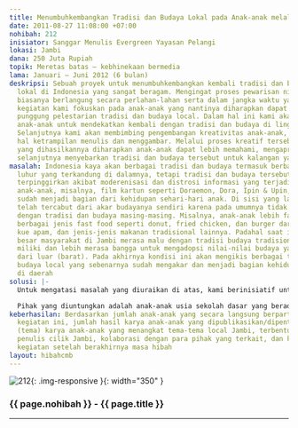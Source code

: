 ```yaml
---
title: Menumbuhkembangkan Tradisi dan Budaya Lokal pada Anak-anak melalui Media Tulisan
date: 2011-08-27 11:08:00 +07:00
nohibah: 212
inisiator: Sanggar Menulis Evergreen Yayasan Pelangi
lokasi: Jambi
dana: 250 Juta Rupiah
topik: Meretas batas – kebhinekaan bermedia
lama: Januari – Juni 2012 (6 bulan)
deskripsi: Sebuah proyek untuk menumbuhkembangkan kembali tradisi dan budaya masyarakat
  lokal di Indonesia yang sangat beragam. Mengingat proses pewarisan nilai-nilai ini
  biasanya berlangung secara perlahan-lahan serta dalam jangka waktu yang panjang,
  kegiatan kami fokuskan pada anak-anak yang nantinya diharapkan dapat menjadi tulang
  punggung pelestarian tradisi dan budaya local. Dalam hal ini kami akan memfasilitasi
  anak-anak untuk mendekatkan kembali dengan tradisi dan budaya di lingkungan masing-masing.
  Selanjutnya kami akan membimbing pengembangan kreativitas anak-anak, terutama dalam
  hal ketrampilan menulis dan menggambar. Melalui proses kreatif tersebut serta karya-karya
  yang dihasilkannya diharapkan anak-anak dapat lebih memahami, mengapresiasi, dan
  selanjutnya menyebarkan tradisi dan budaya tersebut untuk kalangan yang lebih luas
masalah: Indonesia kaya akan berbagai tradisi dan budaya termasuk berbagai nilai-nilai
  luhur yang terkandung di dalamnya, tetapi tradisi dan budaya tersebut saat ini semakin
  terpinggirkan akibat moderenisasi dan distrosi informasi yang terjadi. Di kalangan
  anak-anak, misalnya, film kartun seperti Doraemon, Dora, Ipin & Upin, dan sebagainya
  sudah menjadi bagian dari kehidupan sehari-hari anak. Di sisi yang lain, anak-anak
  telah tercabut dari akar budayanya sendiri karena pada umumnya tidak lagi terkespos
  dengan tradisi dan budaya masing-masing. Misalnya, anak-anak lebih familier dengan
  berbagai jenis fast food seperti donut, fried chicken, dan burger daripada lemang,
  kue apam, dan jenis-jenis makanan tradisional lainnya. Padahal saat ini sebagian
  besar masyarakat di Jambi merasa malu dengan tradisi budaya tradisional yang mereka
  miliki dan lebih merasa bangga untuk mengadopsi nilai-nilai budaya yang berasal
  dari luar (barat). Pada akhirnya kondisi ini akan mengikis berbagai tradisi dan
  budaya local yang sebenarnya sudah mengakar dan menjadi bagian kehidupan masyarakat
  di daerah
solusi: |-
  Untuk mengatasi masalah yang diuraikan di atas, kami berinisiatif untuk menumbuh-kembangkan kembali tradisi dan budaya local pada anak-anak dengan cara mengembangkan daya krreatif anak. Pada dasarnya inisiatif ini terdiri dari tiga komponen yaitu (i) mendekatkan kembali anak-anak pada budaya dan tradisi yang mereka miliki, (ii) mengembangkan daya kreatif kreatif anak antara lain dalam menulsi dan menggambar, serta (iii) mempublikasikan karya-karya kreatif mereka. Dengan cara demikian diharapkan anak-anak akan memiliki apresiasi yang baik mengenai tradisi dan budaya yang mereka miliki. Anak-anak yang memiliki kepedulian terhadap tradisi dan budaya daerah ini diharapkan dapat berkembang menjadi agen yang akan melestarikan dan mengembangkan tradisi dan budaya masing-masing. Berdasarkan pengalaman kami dalam membimbing anak-anak menulis, sebagian anak-anak di daerah sebenarnya juga memiliki bakat kemampuan yang tidak kalah dengan rekan-rekannya yang tinggal di kota-kota besar. Tetapi, karena kurangnya fasilitas dan pembinaan, bakat dan kemampuan yang dimiliki anak-anak tersebut tidak berkembang dan perlahan-lahan menghilang.

  Pihak yang diuntungkan adalah anak-anak usia sekolah dasar yang berada di kota jambi. Tetapi, karena keterbatasan sumberdaya yang ada, anak-anak yang dapat terliat secara langsung diperkirakan sebanyak 100 anak per tahun. Program ini juga akan memberikan manfaat bagi masyarakat Jambi pada umumnya melalui pengenalan dan pelestarian tradisi budaya Jambi
keberhasilan: Berdasarkan jumlah anak-anak yang secara langsung berpartisipasi dalam
  kegiatan ini, jumlah hasil karya anak-anak yang dipublikasikan/dipentaskan, kandungan
  (tema) karya anak-anak yang menangkat tema-tema local Jambi, terbentuknya kader-kader
  penulis cilik Jambi, kolaborasi dengan para pihak yang terkait, dan kelangsungan
  kegiatan setelah berakhirnya masa hibah
layout: hibahcmb
---
```


![212](/static/img/hibahcmb/212.png){: .img-responsive }{: width="350" }

### {{ page.nohibah }} - {{ page.title }}

---
